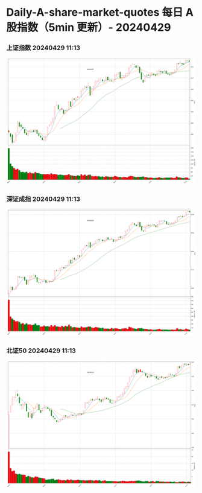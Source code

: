 
# Daily-A-share-market-quotes 每日 A 股指数（5min 更新）- 20240429

### 上证指数 20240429 11:13
![](./fig/2024/4/20240429-sh000001.png)

### 深证成指 20240429 11:13
![](./fig/2024/4/20240429-sz399001.png)

### 北证50 20240429 11:13
![](./fig/2024/4/20240429-bj899050.png)
